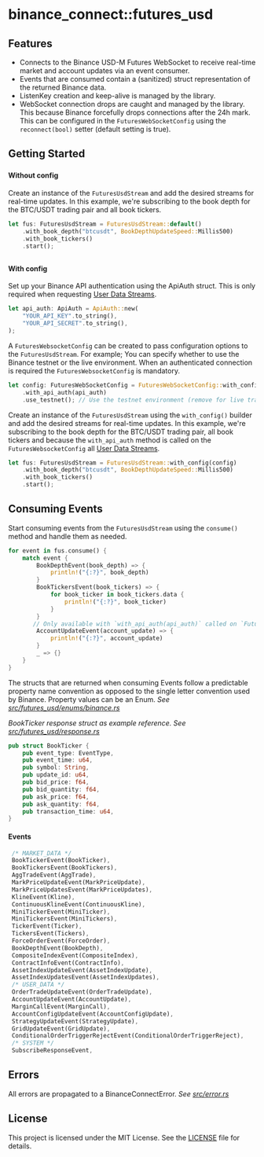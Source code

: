 # binance_connect::futures_usd

## Features

- Connects to the Binance USD-M Futures WebSocket to receive real-time market and account updates via an event consumer.
- Events that are consumed contain a (sanitized) struct representation of the returned Binance data.
- ListenKey creation and keep-alive is managed by the library.
- WebSocket connection drops are caught and managed by the library. This because Binance forcefully drops connections after the 24h mark. This can be configured in the `FuturesWebSocketConfig` using the `reconnect(bool)` setter (default setting is true).


## Getting Started
###
#### Without config

Create an instance of the `FuturesUsdStream` and add the desired streams for real-time updates. In this example, we're subscribing to the book depth for the BTC/USDT trading pair and all book tickers.

 ```rust
 let fus: FuturesUsdStream = FuturesUsdStream::default()
     .with_book_depth("btcusdt", BookDepthUpdateSpeed::Millis500)
     .with_book_tickers()
     .start();
 ```

##
#### With config

Set up your Binance API authentication using the ApiAuth struct. This is only required when requesting [User Data Streams](https://binance-docs.github.io/apidocs/futures/en/#user-data-streams).

 ```rust
 let api_auth: ApiAuth = ApiAuth::new(
     "YOUR_API_KEY".to_string(),
     "YOUR_API_SECRET".to_string(),
 );
 ```

A `FuturesWebsocketConfig` can be created to pass configuration options to the `FuturesUsdStream`. For example; You can specify whether to use the Binance testnet or the live environment. When an authenticated connection is required the `FuturesWebsocketConfig` is mandatory.

 ```rust
 let config: FuturesWebSocketConfig = FuturesWebSocketConfig::with_config(config)
     .with_api_auth(api_auth)
     .use_testnet(); // Use the testnet environment (remove for live trading)
 ```


Create an instance of the `FuturesUsdStream` using the `with_config()` builder and add the desired streams for real-time updates. In this example, we're subscribing to the book depth for the BTC/USDT trading pair, all book tickers and because the `with_api_auth` method is called on the `FuturesWebsocketConfig` all [User Data Streams](https://binance-docs.github.io/apidocs/futures/en/#user-data-streams).

 ```rust
 let fus: FuturesUsdStream = FuturesUsdStream::with_config(config)
     .with_book_depth("btcusdt", BookDepthUpdateSpeed::Millis500)
     .with_book_tickers()
     .start();
 ```

## Consuming Events

Start consuming events from the `FuturesUsdStream` using the `consume()` method and handle them as needed.

 ```rust
 for event in fus.consume() {
     match event {
         BookDepthEvent(book_depth) => {
             println!("{:?}", book_depth)
         }
         BookTickersEvent(book_tickers) => {
             for book_ticker in book_tickers.data {
                 println!("{:?}", book_ticker)
             }
         }
        // Only available with `with_api_auth(api_auth)` called on `FuturesWebsocketConfig` 
         AccountUpdateEvent(account_update) => {
             println!("{:?}", account_update)
         }
         _ => {}
     }
 }
 ```
The structs that are returned when consuming Events follow a predictable property name convention as opposed to the single letter convention used by Binance. Property values can be an Enum. _See [ src/futures_usd/enums/binance.rs](src/futures_usd/enums/binance.rs)_

_BookTicker response struct as example reference. See [src/futures_usd/response.rs](src/futures_usd/response.rs)_

```rust
pub struct BookTicker {
    pub event_type: EventType,
    pub event_time: u64,
    pub symbol: String,
    pub update_id: u64,
    pub bid_price: f64,
    pub bid_quantity: f64,
    pub ask_price: f64,
    pub ask_quantity: f64,
    pub transaction_time: u64,
}
```


#### Events 

```rust
 /* MARKET_DATA */
 BookTickerEvent(BookTicker),
 BookTickersEvent(BookTickers),
 AggTradeEvent(AggTrade),
 MarkPriceUpdateEvent(MarkPriceUpdate),
 MarkPriceUpdatesEvent(MarkPriceUpdates),
 KlineEvent(Kline),
 ContinuousKlineEvent(ContinuousKline),
 MiniTickerEvent(MiniTicker),
 MiniTickersEvent(MiniTickers),
 TickerEvent(Ticker),
 TickersEvent(Tickers),
 ForceOrderEvent(ForceOrder),
 BookDepthEvent(BookDepth),
 CompositeIndexEvent(CompositeIndex),
 ContractInfoEvent(ContractInfo),
 AssetIndexUpdateEvent(AssetIndexUpdate),
 AssetIndexUpdatesEvent(AssetIndexUpdates),
 /* USER_DATA */
 OrderTradeUpdateEvent(OrderTradeUpdate),
 AccountUpdateEvent(AccountUpdate),
 MarginCallEvent(MarginCall),
 AccountConfigUpdateEvent(AccountConfigUpdate),
 StrategyUpdateEvent(StrategyUpdate),
 GridUpdateEvent(GridUpdate),
 ConditionalOrderTriggerRejectEvent(ConditionalOrderTriggerReject),
 /* SYSTEM */
 SubscribeResponseEvent,
```

## Errors

All errors are propagated to a BinanceConnectError. _See [src/error.rs](/src/error.rs)_
## License

This project is licensed under the MIT License. See the [LICENSE](LICENSE) file for details.
